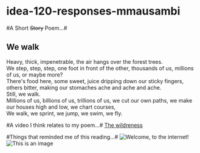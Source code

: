 # idea-120-responses-mmausambi

#A Short ~~Story~~ Poem...#
## We walk ##

Heavy, thick, impenetrable, the air hangs over the forest trees. <br />
We step, step, step, one foot in front of the other, thousands of us, millions of us, or maybe more?<br />
There's food here, some sweet, juice dripping down our sticky fingers, <br />
others bitter, making our stomaches ache and ache and ache.<br />
Still, we walk.<br />
Millions of us, billions of us, trillions of us, we cut our own paths, we make our houses high and low, we chart courses,<br />
We walk, we sprint, we jump, we swim, we fly.<br />

#A video I think relates to my poem...#
[The wildreness](https://www.youtube.com/watch?v=IlMVOa1cDEc)

#Things that reminded me of this reading...#
![Welcome, to the internet!](https://i.imgur.com/kzkCQat.jpg)
![This is an image](https://i.imgur.com/clYSuS9.png)
